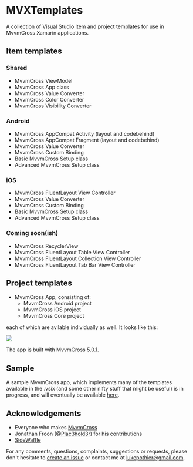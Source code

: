 MVXTemplates
======

A collection of Visual Studio item and project templates for use in MvvmCross Xamarin applications.

## Item templates

### Shared

* MvvmCross ViewModel
* MvvmCross App class
* MvvmCross Value Converter
* MvvmCross Color Converter
* MvvmCross Visibility Converter

### Android

* MvvmCross AppCompat Activity (layout and codebehind)
* MvvmCross AppCompat Fragment (layout and codebehind)
* MvvmCross Value Converter
* MvvmCross Custom Binding
* Basic MvvmCross Setup class
* Advanced MvvmCross Setup class

### iOS

* MvvmCross FluentLayout View Controller
* MvvmCross Value Converter
* MvvmCross Custom Binding
* Basic MvvmCross Setup class
* Advanced MvvmCross Setup class

### Coming soon(ish)

* MvvmCross RecyclerView
* MvvmCross FluentLayout Table View Controller
* MvvmCross FluentLayout Collection View Controller
* MvvmCross FluentLayout Tab Bar View Controller

## Project templates

* MvvmCross App, consisting of:
	* MvvmCross Android project
    * MvvmCross iOS project
    * MvvmCross Core project

each of which are avilable individually as well. It looks like this:

![](http://i.imgur.com/cByPv1J.png)

The app is built with MvvmCross 5.0.1.


## Sample

A sample MvvmCross app, which implements many of the templates available in the .vsix (and some other nifty stuff that might be useful) is in progress, and will eventually be available [here](https://github.com/lukepothier/MVXTemplates-Samples).

## Acknowledgements

* Everyone who makes [MvvmCross](https://github.com/mvvmcross/mvvmcross)
* Jonathan Froon [(@Plac3hold3r)](https://github.com/Plac3hold3r) for his contributions
* [SideWaffle](https://github.com/LigerShark/side-waffle)

For any comments, questions, complaints, suggestions or requests, please don't hesitate to [create an issue](https://github.com/lukepothier/MVXTemplates/issues/new) or contact me at [lukepothier@gmail.com](mailto:lukepothier@gmail.com).